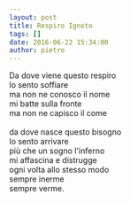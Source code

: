 ```yaml
---
layout: post
title: Respiro Ignoto
tags: []
date: 2016-06-22 15:34:00
author: pietro
---
```

Da dove viene questo respiro<br/>lo sento soffiare<br/>ma non ne conosco il nome<br/>mi batte sulla fronte<br/>ma non ne capisco il come<br/><br/>da dove nasce questo bisogno<br/>lo sento arrivare<br/>più che un sogno l'inferno<br/>mi affascina e distrugge<br/>ogni volta allo stesso modo<br/>sempre inerme<br/>sempre verme.
